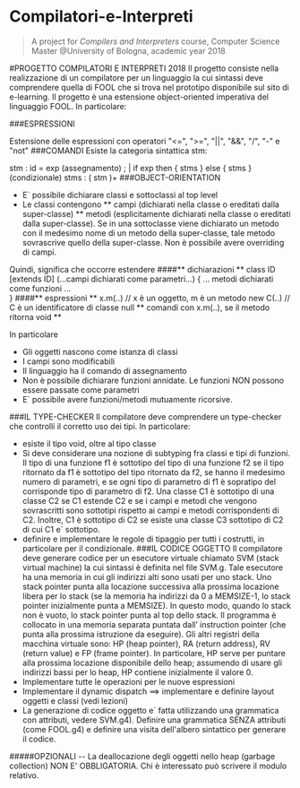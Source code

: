 # Compilatori-e-Interpreti


> A project for *Compilers and Interpreters* course, Computer Science Master @University of Bologna, academic year 2018

#PROGETTO COMPILATORI E INTERPRETI 2018
Il progetto consiste nella realizzazione di un compilatore per un linguaggio la cui sintassi deve comprendere quella di FOOL che si trova nel prototipo disponibile sul sito di e-learning.
Il progetto è una estensione object-oriented imperativa del linguaggio FOOL. In particolare: 

###ESPRESSIONI

Estensione delle espressioni con operatori "<=", ">=", "||", "&&", "/", "-" e "not"
###COMANDI
Esiste la categoria sintattica stm:

stm : 	id = exp (assegnamento) ;
	| if exp then { stms } else { stms } (condizionale)	
stms :  ( stm )+
###OBJECT-ORIENTATION
* E` possibile dichiarare classi e sottoclassi al top level
* Le classi contengono 
  ** campi (dichiarati nella classe o ereditati dalla super-classe) 
  ** metodi (esplicitamente dichiarati nella classe o ereditati dalla super-classe). 
Se in una sottoclasse viene dichiarato un metodo con il medesimo nome di un metodo della super-classe, tale metodo sovrascrive quello della super-classe. 
Non è possibile avere overriding di campi.

Quindi, significa che occorre estendere 
####** dichiarazioni **
   class ID [extends ID] (...campi dichiarati come parametri...) { 
     ... metodi dichiarati come funzioni ...  
}
####** espressioni **
   x.m(..)                          	// x è un oggetto, m è un metodo
   new C(..)		// C è un identificatore di classe
   null
** comandi con x.m(..), se il metodo ritorna void **

In particolare
* Gli oggetti nascono come istanza di classi
* I campi sono modificabili 
* Il linguaggio ha il comando di assegnamento
* Non è possibile dichiarare funzioni annidate. Le funzioni NON possono essere passate come parametri
* E` possibile avere funzioni/metodi mutuamente ricorsive.

###IL TYPE-CHECKER
Il compilatore deve comprendere un type-checker che controlli il corretto uso dei tipi. In particolare: 
* esiste il tipo void, oltre al tipo classe
* Si deve considerare una nozione di subtyping fra classi e tipi di funzioni. Il tipo di una funzione f1 è sottotipo del tipo di una funzione f2 se il tipo ritornato da f1 è sottotipo del tipo ritornato da f2, se hanno il medesimo numero di parametri, e se ogni tipo di parametro di f1 è sopratipo del corrisponde tipo di parametro di f2.  Una classe C1 è sottotipo di una classe C2 se C1 estende C2 e se i campi e metodi che vengono sovrascritti sono sottotipi rispetto ai campi e metodi corrispondenti di C2.  Inoltre, C1 è sottotipo di C2 se esiste una classe C3 sottotipo di C2 di cui C1 e` sottotipo.
* definire e implementare le regole di tipaggio per tutti i costrutti, in particolare per il condizionale. 
###IL CODICE OGGETTO
Il compilatore deve generare codice per un esecutore virtuale chiamato SVM (stack virtual machine) la cui sintassi è definita nel file SVM.g. Tale esecutore ha una memoria in cui gli indirizzi alti sono usati per uno stack. Uno stack pointer punta alla locazione successiva alla prossima locazione libera per lo stack (se la memoria ha indirizzi da 0 a MEMSIZE-1, lo stack pointer inizialmente punta a MEMSIZE). 
In questo modo, quando lo stack non è vuoto, lo stack pointer punta al top dello stack. 
Il programma è collocato in una memoria separata puntata dall’ instruction pointer (che punta alla prossima istruzione da eseguire). Gli altri registri della macchina virtuale sono: HP (heap pointer), RA (return address), RV (return value) e FP (frame pointer). 
In particolare, HP serve per puntare alla prossima locazione disponibile dello heap; assumendo di usare gli indirizzi bassi per lo heap, HP contiene inizialmente il valore 0.
* Implementare tutte le operazioni per le nuove espressioni
* Implementare il dynamic dispatch ==> implementare e definire layout oggetti e classi (vedi lezioni)
* La generazione di codice oggetto e` fatta utilizzando una grammatica con attributi, vedere SVM.g4).
Definire una grammatica SENZA attributi (come FOOL.g4) e definire una visita dell'albero sintattico per generare il codice.

#####OPZIONALI
-- La deallocazione degli oggetti nello heap (garbage collection) NON E' OBBLIGATORIA.
   Chi è interessato può scrivere il modulo relativo.



